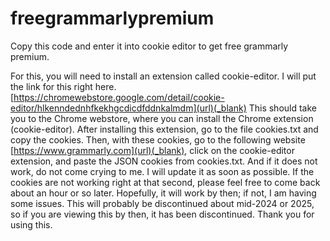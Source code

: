 # freegrammarlypremium
Copy this code and enter it into cookie editor to get free grammarly premium.

For this, you will need to install an extension called cookie-editor. I will put the link for this right here. [https://chromewebstore.google.com/detail/cookie-editor/hlkenndednhfkekhgcdicdfddnkalmdm](url)(_blank) This should take you to the Chrome webstore, where you can install the Chrome extension (cookie-editor). After installing this extension, go to the file cookies.txt and copy the cookies. Then, with these cookies, go to the following website [https://www.grammarly.com](url)(_blank), click on the cookie-editor extension, and paste the JSON cookies from cookies.txt. And if it does not work, do not come crying to me. I will update it as soon as possible. If the cookies are not working right at that second, please feel free to come back about an hour or so later. Hopefully, it will work by then; if not, I am having some issues. This will probably be discontinued about mid-2024 or 2025, so if you are viewing this by then, it has been discontinued. Thank you for using this.
